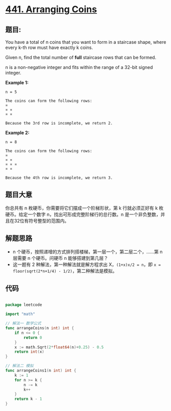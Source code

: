 # [441. Arranging Coins](https://leetcode.com/problems/arranging-coins/)

## 题目:

You have a total of n coins that you want to form in a staircase shape, where every k-th row must have exactly k coins.

Given n, find the total number of **full** staircase rows that can be formed.

n is a non-negative integer and fits within the range of a 32-bit signed integer.

**Example 1:**

    n = 5
    
    The coins can form the following rows:
    ¤
    ¤ ¤
    ¤ ¤
    
    Because the 3rd row is incomplete, we return 2.

**Example 2:**

    n = 8
    
    The coins can form the following rows:
    ¤
    ¤ ¤
    ¤ ¤ ¤
    ¤ ¤
    
    Because the 4th row is incomplete, we return 3.


## 题目大意

你总共有 n 枚硬币，你需要将它们摆成一个阶梯形状，第 k 行就必须正好有 k 枚硬币。给定一个数字 n，找出可形成完整阶梯行的总行数。n 是一个非负整数，并且在32位有符号整型的范围内。



## 解题思路


- n 个硬币，按照递增的方式排列搭楼梯，第一层一个，第二层二个，……第 n 层需要 n 个硬币。问硬币 n 能够搭建到第几层？
- 这一题有 2 种解法，第一种解法就是解方程求出 X，`(1+x)x/2 = n`，即 `x = floor(sqrt(2*n+1/4) - 1/2)`，第二种解法是模拟。


## 代码

```go

package leetcode

import "math"

// 解法一 数学公式
func arrangeCoins(n int) int {
	if n <= 0 {
		return 0
	}
	x := math.Sqrt(2*float64(n)+0.25) - 0.5
	return int(x)
}

// 解法二 模拟
func arrangeCoins1(n int) int {
	k := 1
	for n >= k {
		n -= k
		k++
	}
	return k - 1
}

```